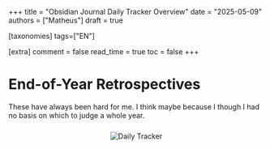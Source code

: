 +++
title = "Obsidian Journal Daily Tracker Overview"
date = "2025-05-09"
authors = ["Matheus"]
draft = true

[taxonomies]
tags=["EN"]


[extra]
comment = false
read_time = true
toc = false
+++

# End-of-Year Retrospectives
These have always been hard for me. I think maybe because I though I had no basis on which to judge a whole year. 

<div style="text-align: center;">
    <img src="/media/daily_tracker.png" alt="Daily Tracker" style="max-width: 100%; height: auto; margin: 10px;" />
</div>
